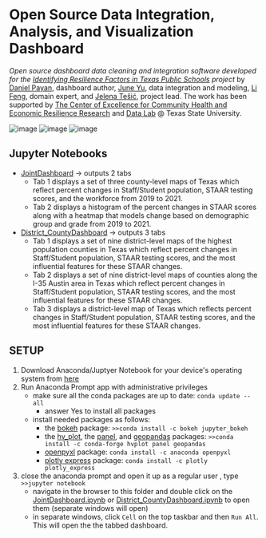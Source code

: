 # Open Source Data Integration, Analysis, and Visualization Dashboard


_Open source dashboard data cleaning and integration software developed for the [Identifying Resilience Factors in Texas Public Schools](2022Fall-CHERR-Poster.pdf) project_  by [Daniel Payan](https://github.com/danielpayan13), dashboard author, [June Yu](), data integration and modeling, [Li Feng](https://lifeng.wp.txstate.edu/), domain expert, and [Jelena Tešić](jtesic.github.io), project lead. The work has been supported by [The Center of Excellence for Community Health and Economic Resilience Research](https://www.cherr.txst.edu/) and [Data Lab](https://DataLab12.github.io) @ Texas State University.


 ![image](https://user-images.githubusercontent.com/87658834/199155960-24a4f35a-72bc-495a-baa3-e24f7a0601b7.png)
 ![image](https://user-images.githubusercontent.com/87658834/199156064-80a212ba-c5be-4443-aaf1-c62eef961e20.png)
 ![image](https://user-images.githubusercontent.com/87658834/199156106-826ca934-c887-4315-8d26-a331b53b5f96.png)


## Jupyter Notebooks 
* [JointDashboard](JointDashboard.ipynb) -> outputs 2 tabs
    * Tab 1 displays a set of three county-level maps of Texas which reflect percent changes in Staff/Student population, STAAR testing scores, and the workforce from 2019 to 2021.
    * Tab 2 displays a histogram of the percent changes in STAAR scores along with a heatmap that models change based on demographic group and grade from 2019 to 2021.
* [District_CountyDashboard](District_CountyDashboard.ipynb) -> outputs 3 tabs
    *  Tab 1 displays a set of nine district-level maps of the highest population counties in Texas which reflect percent changes in Staff/Student population, STAAR testing scores, and the most influential features for these STAAR changes.
    *  Tab 2 displays a set of nine district-level maps of counties along the I-35 Austin area in Texas which reflect percent changes in Staff/Student population, STAAR testing scores, and the most influential features for these STAAR changes.
    *  Tab 3 displays a district-level map of Texas which reflects percent changes in Staff/Student population, STAAR testing scores, and the most influential features for these STAAR changes.

## SETUP
  1. Download Anaconda/Juptyer Notebook for your device's operating system from [here](https://www.anaconda.com/products/distribution#Downloads)
  2. Run Anaconda Prompt app with administrative privileges
     * make sure all the conda packages are up to date: ```conda update --all```
       * answer Yes to install all packages   
     * install needed packages as follows: 
       * the [bokeh](https://anaconda.org/bokeh/jupyter_bokeh) package: ```>>conda install -c bokeh jupyter_bokeh```
       * the [hv_plot](https://anaconda.org/conda-forge/hvplot), the [panel](https://anaconda.org/conda-forge/panel), and [geopandas](https://geopandas.org/en/stable/getting_started/install.html) packages: ```>>conda install -c conda-forge hvplot panel geopandas```
       * [openpyxl](https://anaconda.org/anaconda/openpyxl) package: ```conda install -c anaconda openpyxl```
       * [plotly express](https://anaconda.org/plotly/plotly_express) package: ```conda install -c plotly plotly_express```
  3. close the anaconda prompt and open it up as a regular user , type ```>>jupyter notebook```
     * navigate in the browser to this folder and double click on the [JointDashboard.ipynb](JointDashboardh.ipynb) or [District_CountyDashboard.ipynb](District_CountyDashboard.ipynb) to open them (separate windows will open)
     * in separate windows, click `Cell` on the top taskbar and then `Run All`. This will open the the tabbed dashboard.
